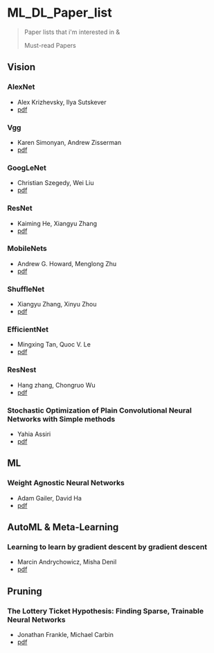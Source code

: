 # ML_DL_Paper_list



> Paper lists that i'm interested in &
>
> Must-read Papers



## Vision

### AlexNet

- Alex Krizhevsky, Ilya Sutskever
- [pdf](https://papers.nips.cc/paper/4824-imagenet-classification-with-deep-convolutional-neural-networks.pdf)

### Vgg

- Karen Simonyan, Andrew Zisserman
- [pdf](https://arxiv.org/abs/1409.1556)

### GoogLeNet

- Christian Szegedy, Wei Liu
- [pdf](https://static.googleusercontent.com/media/research.google.com/en//pubs/archive/43022.pdf)

### ResNet

- Kaiming He, Xiangyu Zhang
- [pdf](https://arxiv.org/abs/1512.03385)

### MobileNets

- Andrew G. Howard, Menglong Zhu
- [pdf](https://arxiv.org/abs/1704.04861)

### ShuffleNet

- Xiangyu Zhang, Xinyu Zhou
- [pdf](https://arxiv.org/abs/1707.01083)

### EfficientNet

- Mingxing Tan, Quoc V. Le
- [pdf](https://arxiv.org/abs/1905.11946)

### ResNest

- Hang zhang, Chongruo Wu
- [pdf](https://arxiv.org/abs/2004.08955)

### Stochastic Optimization of Plain Convolutional Neural Networks with Simple methods

- Yahia Assiri
- [pdf](https://arxiv.org/abs/2001.08856)



## ML

### Weight Agnostic Neural Networks

- Adam Gailer, David Ha
- [pdf](https://arxiv.org/abs/1906.04358)



## AutoML & Meta-Learning

### Learning to learn by gradient descent by gradient descent

- Marcin Andrychowicz, Misha Denil
- [pdf](https://arxiv.org/abs/1606.04474)





## Pruning

### The Lottery Ticket Hypothesis: Finding Sparse, Trainable Neural Networks

- Jonathan Frankle, Michael Carbin
- [pdf](https://arxiv.org/abs/1803.03635)

